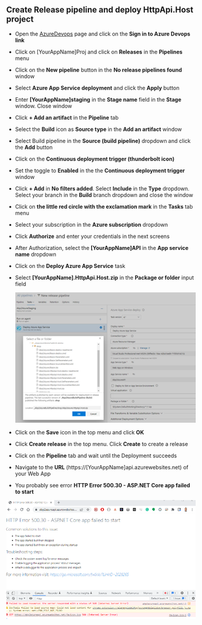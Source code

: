 ## Create Release pipeline and deploy HttpApi.Host project

* Open the [AzureDevops](https://azure.microsoft.com/en-us/services/devops/) page and click on the **Sign in to Azure Devops link**
* Click on [YourAppName]Proj and click on **Releases** in the **Pipelines** menu
* Click on the **New pipeline** button in the **No release pipelines found** window
* Select **Azure App Service deployment** and click the **Apply** button
* Enter **[YourAppName]staging** in the **Stage name** field in the **Stage** window. Close window
* Click **+ Add an artifact** in the **Pipeline** tab
* Select the **Build** icon as **Source type** in the **Add an artifact** window
* Select Build pipeline in the **Source (build pipeline)** dropdown and click the **Add** button
* Click on the **Continuous deployment trigger (thunderbolt icon)**
* Set the toggle to **Enabled** in the the **Continuous deployment trigger** window
* Click **+ Add** in **No filters added**. Select **Include** in the **Type** dropdown. Select your branch in the **Build** branch dropdown and close the window
* Click on **the little red circle with the exclamation mark** in the **Tasks** tab menu
* Select your subscription in the **Azure subscription** dropdown
* Click **Authorize** and enter your credentials in the next screens
* After Authorization, select the **[YourAppName]API** in the **App service name** dropdown
* Click on the **Deploy Azure App Service** task
* Select **[YourAppName].HttpApi.Host.zip** in the **Package or folder** input field

  ![Deploy Azure App Service](images/deploy_azure_app_service.png)

* Click on the **Save** icon in the top menu and click **OK**
* Click **Create release** in the top menu. Click **Create** to create a release
* Click on the **Pipeline** tab and wait until the Deployment succeeds
* Navigate to the **URL** (https://[YourAppName]api.azurewebsites.net) of your Web App
* You probably see error **HTTP Error 500.30 - ASP.NET Core app failed to start**

![HTTP Error 500.30 - ASP.NET Core app failed to start](images/http_error_500_30_aspnet_core_failed_to_start.png)
